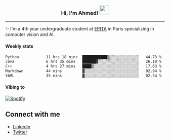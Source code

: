 <!-- Heading -->
<h3 align="center"> Hi, I'm Ahmed! <img src = "https://raw.githubusercontent.com/MartinHeinz/MartinHeinz/master/wave.gif" width = 30px></h3>

<!-- About section -->
---
✨ I'm a 4th year undergraduate student at <a href="https://www.epita.fr/en/">EPITA</a> in Paris specializing in computer vision and AI.

<h4 align ="left"> Weekly stats </h4>

<!--START_SECTION:waka-->

```txt
Python            11 hrs 18 mins  ███████████▒░░░░░░░░░░░░░   44.73 %
Java              6 hrs 35 mins   ██████▓░░░░░░░░░░░░░░░░░░   26.10 %
C++               4 hrs 27 mins   ████▒░░░░░░░░░░░░░░░░░░░░   17.63 %
Markdown          44 mins         ▓░░░░░░░░░░░░░░░░░░░░░░░░   02.94 %
YAML              35 mins         ▓░░░░░░░░░░░░░░░░░░░░░░░░   02.34 %
```

<!--END_SECTION:waka-->

<h4 align ="left">Vibing to</h4>

[![Spotify](https://novatorem-ten-lyart.vercel.app/api/spotify)](https://open.spotify.com/user/31knevkvll66tzc3gqtoi6ngjbre)

<!-- Connect section -->

## Connect with me
  * <a href="https://www.linkedin.com/in/ahmed-hassayoune">Linkedin</a>
  * <a href="https://twitter.com/Ahmedhassaaa">Twitter</a>

<!-- Connect section: END -->
